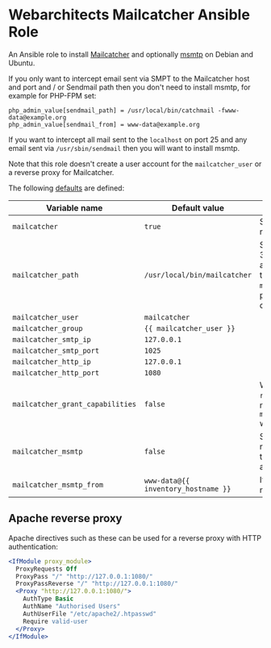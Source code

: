 # Webarchitects Mailcatcher Ansible Role

An Ansible role to install [Mailcatcher](https://mailcatcher.me/) and optionally [msmtp](https://marlam.de/msmtp/) on Debian and Ubuntu.

If you only want to intercept email sent via SMPT to the Mailcatcher host and port and / or Sendmail path then you don't need to install msmtp, for example for PHP-FPM set:

```
php_admin_value[sendmail_path] = /usr/local/bin/catchmail -fwww-data@example.org
php_admin_value[sendmail_from] = www-data@example.org
```

If you want to intercept all mail sent to the `localhost` on port 25 and any email sent via `/usr/sbin/sendmail` then you will want to install msmtp.

Note that this role doesn't create a user account for the `mailcatcher_user` or a reverse proxy for Mailcatcher.

The following [defaults](defaults/main.yml) are defined:


| Variable name                    | Default value                      | Comment                                                                                                                                                                                             |
|----------------------------------|------------------------------------|-----------------------------------------------------------------------------------------------------------------------------------------------------------------------------------------------------|
| `mailcatcher`                    | `true`                             | Set `mailcatcher` to `false` to remove mailcatcher                                                                                                                                                  |
| `mailcatcher_path`               | `/usr/local/bin/mailcatcher`       | Setting the `bindir` was added in 3.3.0 of `community.general.gems` and Debian Bullseye Ansible is too old to use this setting so the `mailcatcher_path` can't be properly changed from the default |
| `mailcatcher_user`               | `mailcatcher`                      |                                                                                                                                                                                                     |
| `mailcatcher_group`              | `{{ mailcatcher_user }}`           |                                                                                                                                                                                                     |
| `mailcatcher_smtp_ip`            | `127.0.0.1`                        |                                                                                                                                                                                                     |
| `mailcatcher_smtp_port`          | `1025`                             |                                                                                                                                                                                                     |
| `mailcatcher_http_ip`            | `127.0.0.1`                        |                                                                                                                                                                                                     |
| `mailcatcher_http_port`          | `1080`                             |                                                                                                                                                                                                     |
| `mailcatcher_grant_capabilities` | `false`                            | When `mailcatcher_user` is not `root` and needs to bind to a port number less than 1024 then `mailcatcher_grant_capabilities` will automatically be set to True                                     |
| `mailcatcher_msmtp`              | `false`                            | Set `mailcatcher_msmtp` to true to replace `/usr/sbin/sendmail` with the `msmtp-mta` package to pass all outgoing email to Mailcatcher                                                              |
| `mailcatcher_msmtp_from`         | `www-data@{{ inventory_hostname }}`| It isn't entirly clear that this needs to be set                                                                                                                                                    |

## Apache reverse proxy

Apache directives such as these can be used for a reverse proxy with HTTP authentication:

```apache
<IfModule proxy_module>
  ProxyRequests Off
  ProxyPass "/" "http://127.0.0.1:1080/"
  ProxyPassReverse "/" "http://127.0.0.1:1080/"
  <Proxy "http://127.0.0.1:1080/">
    AuthType Basic
    AuthName "Authorised Users"
    AuthUserFile "/etc/apache2/.htpasswd"
    Require valid-user
  </Proxy>
</IfModule>
```
